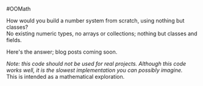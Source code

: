 #OOMath

How would you build a number system from scratch, using nothing but classes?  
No existing numeric types, no arrays or collections; nothing but classes and fields.

Here's the answer; blog posts coming soon.

_Note: this code should not be used for real projects.  Although this code works well, it is the slowest implementation you can possibly imagine._  
This is intended as a mathematical exploration.